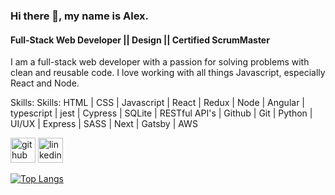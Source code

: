 ### Hi there 👋, my name is Alex. 
#### Full-Stack Web Developer || Design || Certified ScrumMaster


I am a full-stack web developer with a passion for solving problems with clean and reusable code. I love working with all things Javascript, especially React and Node.

Skills: Skills: HTML | CSS | Javascript | React | Redux | Node | Angular | typescript | jest | Cypress | SQLite |  RESTful API's |  Github | Git | Python | UI/UX | Express | SASS | Next | Gatsby | AWS




[<img src='https://cdn.jsdelivr.net/npm/simple-icons@3.0.1/icons/github.svg' alt='github' height='40'>](https://github.com/alexandrakay)  [<img src='https://cdn.jsdelivr.net/npm/simple-icons@3.0.1/icons/linkedin.svg' alt='linkedin' height='40'>](https://www.linkedin.com/in/alex-andra-kay/)  


[![Top Langs](https://github-readme-stats.vercel.app/api/top-langs/?username=alexandrakay)](https://github.com/anuraghazra/github-readme-stats)




